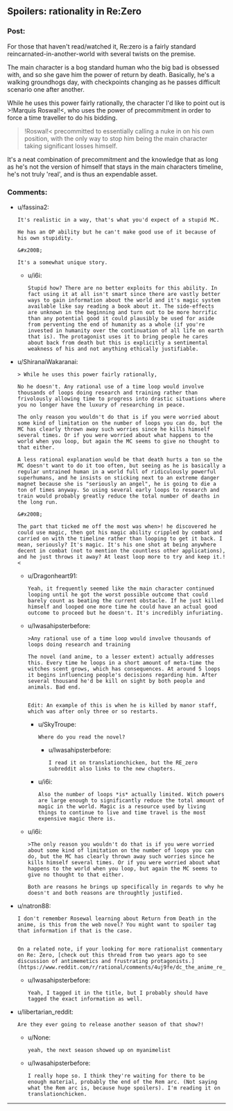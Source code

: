 ## Spoilers: rationality in Re:Zero

### Post:

For those that haven't read/watched it, Re:zero is a fairly standard reincarnated-in-another-world with several twists on the premise. 

The main character is a bog standard human who the big bad is obsessed with, and so she gave him the power of return by death. Basically, he's a walking groundhogs day, with checkpoints changing as he passes difficult scenario one after another.


While he uses this power fairly rationally, the character I'd like to point out is >!Marquis Roswal!<, who uses the power of precommitment in order to force a time traveller to do his bidding.

>!Roswal!< precommitted to essentially calling a nuke in on his own position, with the only way to stop him being the main character taking significant losses himself.


It's a neat combination of precommitment and the knowledge that as long as he's not the version of himself that stays in the main characters timeline, he's not truly 'real', and is thus an expendable asset.

### Comments:

- u/fassina2:
  ```
  It's realistic in a way, that's what you'd expect of a stupid MC.

  He has an OP ability but he can't make good use of it because of his own stupidity.

  &#x200B;

  It's a somewhat unique story.
  ```

  - u/i6i:
    ```
    Stupid how? There are no better exploits for this ability. In fact using it at all isn't smart since there are vastly better ways to gain information about the world and it's magic system available like say reading a book about it. The side-effects are unknown in the beginning and turn out to be more horrific than any potential good it could plausibly be used for aside from perventing the end of humanity as a whole (if you're invested in humanity over the continuation of all life on earth that is). The protagonist uses it to bring people he cares about back from death but this is explicitly a sentimental weakness of his and not anything ethically justifiable.
    ```

- u/ShiranaiWakaranai:
  ```
  > While he uses this power fairly rationally,  

  No he doesn't. Any rational use of a time loop would involve thousands of loops doing research and training rather than frivolously allowing time to progress into drastic situations where you no longer have the luxury of researching in peace. 

  The only reason you wouldn't do that is if you were worried about some kind of limitation on the number of loops you can do, but the MC has clearly thrown away such worries since he kills himself several times. Or if you were worried about what happens to the world when you loop, but again the MC seems to give no thought to that either.

  A less rational explanation would be that death hurts a ton so the MC doesn't want to do it too often, but seeing as he is basically a regular untrained human in a world full of ridiculously powerful superhumans, and he insists on sticking next to an extreme danger magnet because she is "seriously an angel", he is going to die a ton of times anyway. So using several early loops to research and train would probably greatly reduce the total number of deaths in the long run.

  &#x200B;

  The part that ticked me off the most was when>! he discovered he could use magic, then got his magic ability crippled by combat and carried on with the timeline rather than looping to get it back. I mean, seriously? It's magic. It's his one shot at being anywhere decent in combat (not to mention the countless other applications), and he just throws it away? At least loop more to try and keep it.!<
  ```

  - u/Dragonheart91:
    ```
    Yeah, it frequently seemed like the main character continued looping until he got the worst possible outcome that could barely count as beating the current obstacle. If he just killed himself and looped one more time he could have an actual good outcome to proceed but he doesn't. It's incredibly infuriating.
    ```

  - u/Iwasahipsterbefore:
    ```
    >Any rational use of a time loop would involve thousands of loops doing research and training

    The novel (and anime, to a lesser extent) actually addresses this. Every time he loops in a short amount of meta-time the witches scent grows, which has consequences. At around 5 loops it begins influencing people's decisions regarding him. After several thousand he'd be kill on sight by both people and animals. Bad end.


    Edit: An example of this is when he is killed by manor staff, which was after only three or so restarts.
    ```

    - u/SkyTroupe:
      ```
      Where do you read the novel?
      ```

      - u/Iwasahipsterbefore:
        ```
        I read it on translationchicken, but the RE_zero subreddit also links to the new chapters.
        ```

    - u/i6i:
      ```
      Also the number of loops *is* actually limited. Witch powers are large enough to significantly reduce the total amount of magic in the world. Magic is a resource used by living things to continue to live and time travel is the most expensive magic there is.
      ```

  - u/i6i:
    ```
    >The only reason you wouldn't do that is if you were worried about some kind of limitation on the number of loops you can do, but the MC has clearly thrown away such worries since he kills himself several times. Or if you were worried about what happens to the world when you loop, but again the MC seems to give no thought to that either.

    Both are reasons he brings up specifically in regards to why he doesn't and both reasons are throughtly justified.
    ```

- u/natron88:
  ```
  I don't remember Rosewal learning about Return from Death in the anime, is this from the web novel? You might want to spoiler tag that information if that is the case.


  On a related note, if your looking for more rationalist commentary on Re: Zero, [check out this thread from two years ago to see discussion of antimemetics and frustrating protagonists.](https://www.reddit.com/r/rational/comments/4uj9fe/dc_the_anime_re_zero_shares_some_aspects_of/)
  ```

  - u/Iwasahipsterbefore:
    ```
    Yeah, I tagged it in the title, but I probably should have tagged the exact information as well.
    ```

- u/libertarian_reddit:
  ```
  Are they ever going to release another season of that show?!
  ```

  - u/None:
    ```
    yeah, the next season showed up on myanimelist
    ```

  - u/Iwasahipsterbefore:
    ```
    I really hope so. I think they're waiting for there to be enough material, probably the end of the Rem arc. (Not saying what the Rem arc is, because huge spoilers). I'm reading it on translationchicken.
    ```

---

